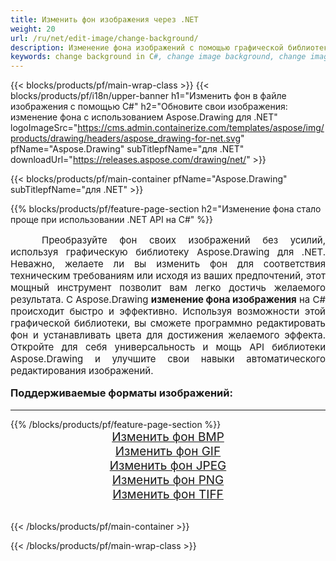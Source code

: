 ```yaml
---
title: Изменить фон изображения через .NET
weight: 20
url: /ru/net/edit-image/change-background/
description: Изменение фона изображений с помощью графической библиотеки Aspose.Drawing для .NET (C#)
keywords: change background in C#, change image background, change images in C#, graphic library для .NET, edit images, edit background, set color
---
```


{{< blocks/products/pf/main-wrap-class >}}
{{< blocks/products/pf/i18n/upper-banner h1="Изменить фон в файле изображения с помощью C#" h2="Обновите свои изображения: изменение фона с использованием Aspose.Drawing для .NET" logoImageSrc="https://cms.admin.containerize.com/templates/aspose/img/products/drawing/headers/aspose_drawing-for-net.svg" pfName="Aspose.Drawing" subTitlepfName="для .NET" downloadUrl="https://releases.aspose.com/drawing/net/" >}}

{{< blocks/products/pf/main-container pfName="Aspose.Drawing" subTitlepfName="для .NET" >}}

{{% blocks/products/pf/feature-page-section  h2="Изменение фона стало проще при использовании .NET API на C#" %}}
<p align="justify" style="text-indent:50px;font-size:15px;">
Преобразуйте фон своих изображений без усилий, используя графическую библиотеку Aspose.Drawing для .NET. Неважно, желаете ли вы изменить фон для соответствия техническим требованиям или исходя из ваших предпочтений, этот мощный инструмент позволит вам легко достичь желаемого результата. С Aspose.Drawing <b>изменение фона изображения</b> на C# происходит быстро и эффективно. Используя возможности этой графической библиотеки, вы сможете программно редактировать фон и устанавливать цвета для достижения желаемого эффекта. Откройте для себя универсальность и мощь API библиотеки Aspose.Drawing и улучшите свои навыки автоматического редактирования изображений.</p>

<h3 style="margin-top:16px;">
Поддерживаемые форматы изображений:
</h3>

<hr/>
{{% /blocks/products/pf/feature-page-section %}}
<div class="container-fluid productfamilypage bg-gray">
    <div class="convertypes bg-gray agp-content section">
        <div class="container">
		    <div class="row other-converters" style="font-size: 19px;text-align:center;">
		        <div class='col-md-3 other-converter remove-lp remove-rp'><a href="bmp/" style="padding:15px;">Изменить фон BMP</a></div>
                <div class='col-md-3 other-converter remove-lp remove-rp'><a href="gif/" style="padding:15px;">Изменить фон GIF</a></div>
                <div class='col-md-3 other-converter remove-lp remove-rp'><a href="jpeg/" style="padding:15px;">Изменить фон JPEG </a></div>
                <div class='col-md-3 other-converter remove-lp remove-rp'><a href="png/" style="padding:15px;">Изменить фон PNG</a></div>
                <div class='col-md-3 other-converter remove-lp remove-rp'><a href="tiff/" style="padding:15px;">Изменить фон TIFF</a></div>
            </div>
        </div>
    </div>
</div>
<br/>

{{< /blocks/products/pf/main-container >}}

{{< /blocks/products/pf/main-wrap-class >}}

